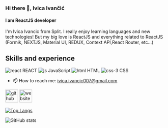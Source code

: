 ### Hi there 👋, Ivica Ivančić
#### I am ReactJS developer 
I'm Ivica Ivancic from Split. 
I really enjoy learning languages and new technologies! 
But my big love is ReactJS and everything related to ReactJS (Formik, NEXTJS, Material UI, REDUX, Context API,React Router, etc...)

## Skills and experience

![react](https://user-images.githubusercontent.com/18114877/156031565-0a1ce719-1a1e-46d0-9d9c-a283918cada5.png) REACT
![js](https://user-images.githubusercontent.com/18114877/156031709-38d211ff-7c6e-4d83-8b06-5ecbe000b138.png) JavaScript
![html](https://user-images.githubusercontent.com/18114877/156031857-dcc11456-dba3-4955-ae85-3296ca857741.png) HTML
![css-3](https://user-images.githubusercontent.com/18114877/156031933-c3726d1a-1ada-4fa7-a5de-4732d363b80e.png) CSS




- 📫 How to reach me: ivica.ivancic007@gmail.com 


[<img src='https://cdn.jsdelivr.net/npm/simple-icons@3.0.1/icons/github.svg' alt='github' height='40'>](https://github.com/mrIvancicIvica)  [<img src='https://cdn.jsdelivr.net/npm/simple-icons@3.0.1/icons/icloud.svg' alt='website' height='40'>](https://mrivicaivancicportofolio.netlify.app/)  

[![Top Langs](https://github-readme-stats.vercel.app/api/top-langs/?username=mrIvancicIvica)](https://github.com/anuraghazra/github-readme-stats)

![GitHub stats](https://github-readme-stats.vercel.app/api?username=mrIvancicIvica&show_icons=true)  

